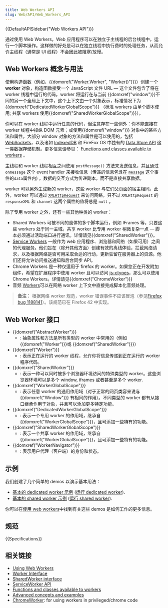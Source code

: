 ```yaml
---
title: Web Workers API
slug: Web/API/Web_Workers_API
---
```


{{DefaultAPISidebar("Web Workers API")}}

通过使用 Web Workers，Web 应用程序可以在独立于主线程的后台线程中，运行一个脚本操作。这样做的好处是可以在独立线程中执行费时的处理任务，从而允许主线程（通常是 UI 线程）不会因此被阻塞/放慢。

## Web Workers 概念与用法

使用构造函数（例如，{{domxref("Worker.Worker", "Worker()")}}）创建一个 **worker** 对象，构造函数接受一个 JavaScript 文件 URL — 这个文件包含了将在 worker 线程中运行的代码。worker 将运行在与当前 {{domxref("window")}}不同的另一个全局上下文中，这个上下文由一个对象表示，标准情况下为{{domxref("DedicatedWorkerGlobalScope")}} （标准 workers 由单个脚本使用; 共享 workers 使用{{domxref("SharedWorkerGlobalScope")}}）。

你可以在 worker 线程中运行任意的代码，但注意存在一些例外：你不能直接在 worker 线程中操纵 DOM 元素；或使用{{domxref("window")}} 对象中的某些方法和属性。大部分 window 对象的方法和属性是可以使用的，包括 [WebSockets](/zh-CN/docs/WebSockets)，以及诸如 [IndexedDB](/zh-CN/docs/Web/API/IndexedDB_API) 和 FireFox OS 中独有的 [Data Store API](/zh-CN/docs/Web/API/Data_Store_API) 这一类数据存储机制。更多信息请参见： [Functions and classes available to workers](/zh-CN/docs/Web/API/Worker/Functions_and_classes_available_to_workers) 。

主线程和 worker 线程相互之间使用 `postMessage()` 方法来发送信息，并且通过 `onmessage` 这个 event handler 来接收信息（传递的信息包含在 [`message`](/zh-CN/docs/Web/API/BroadcastChannel/message_event) 这个事件的`data`属性内) 。数据的交互方式为传递副本，而不是直接共享数据。

worker 可以另外生成新的 worker，这些 worker 与它们父页面的宿主相同。此外，worker 可以通过 [`XMLHttpRequest`](/zh-CN/DOM/XMLHttpRequest) 来访问网络，只不过 `XMLHttpRequest` 的 `responseXML` 和 `channel` 这两个属性的值将总是 `null` 。

除了专用 worker 之外，还有一些其他种类的 worker：

- Shared Workers 可被不同的窗体的多个脚本运行，例如 IFrames 等，只要这些 workers 处于同一主域。共享 worker 比专用 worker 稍微复杂一点 — 脚本必须通过活动端口进行通讯。详情请见{{domxref("SharedWorker")}}。
- [Service Workers](/zh-CN/docs/Web/API/Service_Worker_API) 一般作为 web 应用程序、浏览器和网络（如果可用）之间的代理服务。他们旨在（除开其他方面）创建有效的离线体验，拦截网络请求，以及根据网络是否可用采取合适的行动，更新驻留在服务器上的资源。他们还将允许访问推送通知和后台同步 API。
- Chrome Workers 是一种仅适用于 firefox 的 worker。如果您正在开发附加组件，希望在扩展程序中使用 worker 且可以访问 [js-ctypes](/zh-CN/js-ctypes)，那么可以使用 Chrome Workers。详情请见{{domxref("ChromeWorker")}}
- 音频 [Workers](/zh-CN/docs/Web/API/Web_Audio_API#Audio_Workers)可以在网络 worker 上下文中直接完成脚本化音频处理。

> **备注：** 根据网络 worker 规范，worker 错误事件不应该冒泡（参见[Firefox bug 1188141](https://bugzil.la/1188141)）。该规范已在 Firefox 42 中实现。

## Web Worker 接口

- {{domxref("AbstractWorker")}}
  - : 抽象属性和方法是所有类型的 worker 中常用的（例如{{domxref("Worker")}}或 {{domxref("SharedWorker")}}）
- {{domxref("Worker")}}
  - : 表示正在运行的 worker 线程，允许你将信息传递到正在运行的 worker 程序代码。
- {{domxref("SharedWorker")}}
  - : 表示一种可以同时被多个浏览器环境访问的特殊类型的 worker。这些浏览器环境可以是多个 window, iframes 或者甚至是多个 worker.
- {{domxref("WorkerGlobalScope")}}
  - : 表示任意 worker 的通用作用域（对于正常的网页类容来说与{{domxref("Window")}} 有相同的作用）。不同类型的 worker 都有从接口继承作用于对象，并且可以添加更多特定功能。
- {{domxref("DedicatedWorkerGlobalScope")}}
  - : 表示一个专用 worker 的作用域，继承自{{domxref("WorkerGlobalScope")}}，且可添加一些特有的功能。
- {{domxref("SharedWorkerGlobalScope")}}
  - : 表示一个共享 worker 的作用域，继承自{{domxref("WorkerGlobalScope")}}，且可添加一些特有的功能。
- {{domxref("WorkerNavigator")}}
  - : 表示用户代理（客户端）的身份和状态。

## 示例

我们创建了几个简单的 demos 以演示基本用法：

- [基本的 dedicated worker 示例](https://github.com/mdn/simple-web-worker) ([运行 dedicated worker](http://mdn.github.io/simple-web-worker/)).
- [基本的 shared worker 示例](https://github.com/mdn/simple-shared-worker) ([运行 shared worker](http://mdn.github.io/simple-shared-worker/)).

你可以在[使用 web workers](/zh-CN/docs/Web/API/Web_Workers_API/Using_web_workers)中找到有关这些 demos 是如何工作的更多信息。

## 规范

{{Specifications}}

## 相关链接

- [Using Web Workers](/zh-CN/docs/Web/API/Web_Workers_API/basic_usage)
- [Worker Interface](/zh-CN/docs/Web/API/Worker)
- [SharedWorker interface](/zh-CN/docs/Web/API/SharedWorker)
- [ServiceWorker API](/zh-CN/docs/Web/API/ServiceWorker_API)
- [Functions and classes available to workers](/zh-CN/docs/Web/API/Worker/Functions_and_classes_available_to_workers)
- [Advanced concepts and examples](/zh-CN/docs/Web/API/Web_Workers_API/Advanced_concepts_and_examples)
- [ChromeWorker](/zh-CN/docs/Web/API/ChromeWorker): for using workers in privileged/chrome code
